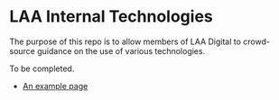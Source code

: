 # LAA Internal Technologies

The purpose of this repo is to allow members of LAA Digital to crowd-source
guidance on the use of various technologies.

To be completed.

* [An example page](example.md)
